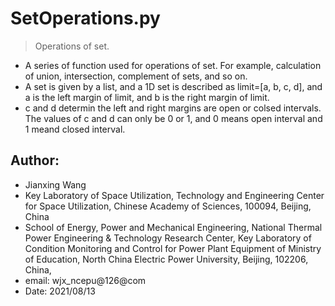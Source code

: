 # SetOperations.py
>Operations of set.
* A series of function used for operations of set. For example, calculation of union, intersection, complement of sets, and so on.
* A set is given by a list, and a 1D set is described as limit=[a, b, c, d], and a is the left margin of limit, and b is the right margin of limit.
* c and d determin the left and right margins are open or colsed intervals. The values of c and d can only be 0 or 1, and 0 means open interval and 1 meand closed interval.
## Author: 
* Jianxing Wang
* Key Laboratory of Space Utilization, Technology and Engineering Center for Space Utilization, Chinese Academy of Sciences, 100094, Beijing, China
* School of Energy, Power and Mechanical Engineering, National Thermal Power Engineering & Technology Research Center, Key Laboratory of Condition Monitoring and Control for Power Plant Equipment of Ministry of Education, North China Electric Power University, Beijing, 102206, China,
* email: wjx_ncepu@126@com
* Date: 2021/08/13
